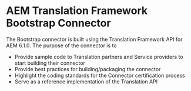 # AEM Translation Framework Bootstrap Connector
The Bootstrap connector is built using the Translation Framework API for AEM 6.1.0. The purpose of the connector is to
* Provide sample code to Translation partners and Service providers to start building their connector
* Provide best practices for building/packaging the connector
* Highlight the coding standards for the Connector certification process
* Serve as a reference implementation of the Translation API
